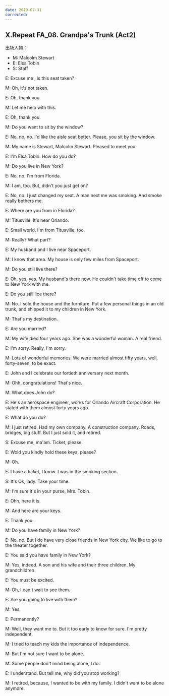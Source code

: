 ```yaml
---
date: 2019-07-31
corrected:
---
```


## X.Repeat FA_08. Grandpa's Trunk (Act2)

出场人物：

- M: Malcolm Stewart
- E: Elsa Tobin
- S: Staff

E: Excuse me , is this seat taken?

M: Oh, it's not taken.

E: Oh, thank you.

M: Let me help with this.

E: Oh, thank you.

M: Do you want to sit by the window?

E: No, no, no. I'd like the aisle seat better. Please, you sit by the window.

M: My name is Stewart, Malcolm Stewart. Pleased to meet you.

E: I'm Elsa Tobin. How do you do?

M: Do you live in New York?

E: No, no. I'm from Florida.

M: I am, too. But, didn't you just get on?

E: No, no. I just changed my seat. A man next me was smoking. And smoke really bothers me.

E: Where are you from in Florida?

M: Titusville. It's near Orlando.

E: Small world. I'm from Titusville, too.

M: Really? What part?

E: My husband and I live near Spaceport.

M: I know that area. My house is only few miles from Spaceport.

M: Do you still live there?

E: Oh, yes, yes. My husband's there now. He couldn't take time off to come to New York with me.

E: Do you still lice there?

M: No. I sold the house and the furniture. Put a few personal things in an old trunk, and shipped it to my children in New York.

M: That's my destination.

E: Are you married?

M: My wife died four years ago. She was a wonderful woman. A real friend.

E: I'm sorry. Really, I'm sorry.

M: Lots of wonderful memories. We were married almost fifty years, well, forty-seven, to be exact.

E: John and I celebrate our fortieth anniversary next month.

M: Ohh, congratulations! That's nice.

M: What does John do?

E: He's an aerospace engineer, works for Orlando Aircraft Corporation. He stated with them almost forty years ago.

E: What do you do?

M: I just retired. Had my own company. A construction company. Roads, bridges, big stuff. But I just sold it, and retired.

S: Excuse me, ma'am. Ticket, please.

E: Wold you kindly hold these keys, please?

M: Oh.

E: I have a ticket, I know. I was in the smoking section.

S: It's Ok, lady. Take your time.

M: I'm sure it's in your purse, Mrs. Tobin.

E: Ohh, here it is.

M: And here are your keys.

E: Thank you.

M: Do you have family in New York?

E: No, no. But I do have very close friends in New York city. We like to go to the theater together.

E: You said you have family in New York?

M: Yes, indeed. A son and his wife and their three children. My grandchildren.

E: You must be excited.

M: Oh, I can't wait to see them.

E: Are you going to live with them?

M: Yes.

E: Permanently?

M: Well, they want me to. But it too early to know for sure. I'm pretty independent.

M: I tried to teach my kids the importance of independence.

M: But I'm not sure I want to be alone.

M: Some people don't mind being alone, I do.

E: I understand. But tell me, why did you stop working?

M: I retired, because, I wanted to be with my family. I didn't want to be alone anymore.
